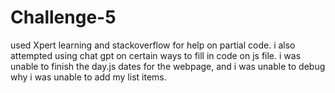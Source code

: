 # Challenge-5
used Xpert learning and stackoverflow for help on partial code.
i also attempted using chat gpt on certain ways to fill in code on js file. 
i was unable to finish the day.js dates for the webpage, and i was unable to debug why i was unable to add my list items.
